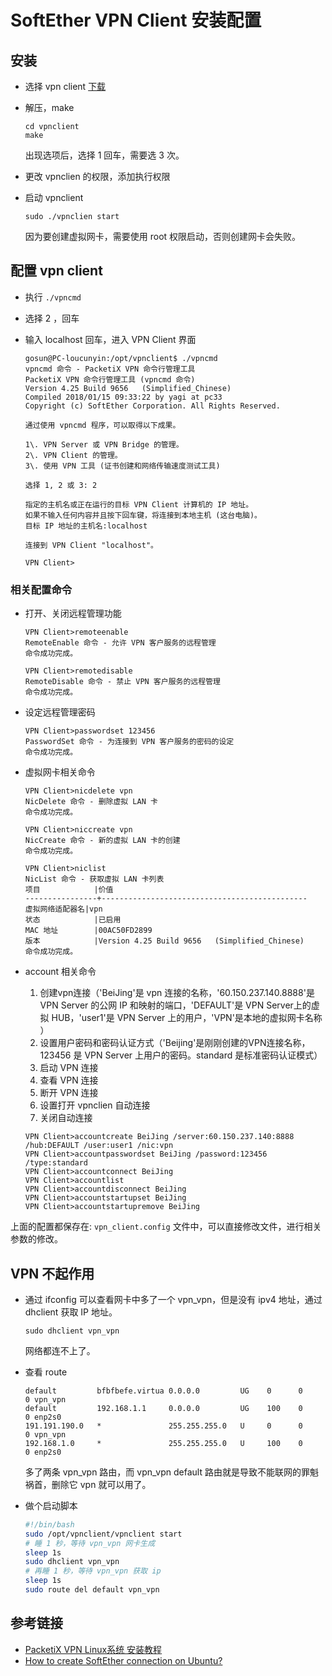 # SoftEther VPN Client 安装配置

## 安装

- 选择 vpn client [下载](http://www.softether-download.com/cn.aspx?product=softether)
- 解压，make

  ```
  cd vpnclient
  make
  ```

  出现选项后，选择 1 回车，需要选 3 次。

- 更改 vpnclien 的权限，添加执行权限

- 启动 vpnclient

  ```
  sudo ./vpnclien start
  ```

  因为要创建虚拟网卡，需要使用 root 权限启动，否则创建网卡会失败。

## 配置 vpn client

- 执行 `./vpncmd`

- 选择 2 ，回车

- 输入 localhost 回车，进入 VPN Client 界面

  ```
  gosun@PC-loucunyin:/opt/vpnclient$ ./vpncmd
  vpncmd 命令 - PacketiX VPN 命令行管理工具
  PacketiX VPN 命令行管理工具 (vpncmd 命令)
  Version 4.25 Build 9656   (Simplified_Chinese)
  Compiled 2018/01/15 09:33:22 by yagi at pc33
  Copyright (c) SoftEther Corporation. All Rights Reserved.

  通过使用 vpncmd 程序，可以取得以下成果。

  1\. VPN Server 或 VPN Bridge 的管理。
  2\. VPN Client 的管理。
  3\. 使用 VPN 工具 (证书创建和网络传输速度测试工具)

  选择 1, 2 或 3: 2

  指定的主机名或正在运行的目标 VPN Client 计算机的 IP 地址。
  如果不输入任何内容并且按下回车键，将连接到本地主机 (这台电脑)。
  目标 IP 地址的主机名:localhost

  连接到 VPN Client "localhost"。

  VPN Client>
  ```

### 相关配置命令

- 打开、关闭远程管理功能

  ```
  VPN Client>remoteenable
  RemoteEnable 命令 - 允许 VPN 客户服务的远程管理
  命令成功完成。

  VPN Client>remotedisable
  RemoteDisable 命令 - 禁止 VPN 客户服务的远程管理
  命令成功完成。
  ```

- 设定远程管理密码

  ```
  VPN Client>passwordset 123456
  PasswordSet 命令 - 为连接到 VPN 客户服务的密码的设定
  命令成功完成。
  ```

- 虚拟网卡相关命令

  ```
  VPN Client>nicdelete vpn
  NicDelete 命令 - 删除虚拟 LAN 卡
  命令成功完成。

  VPN Client>niccreate vpn
  NicCreate 命令 - 新的虚拟 LAN 卡的创建
  命令成功完成。

  VPN Client>niclist
  NicList 命令 - 获取虚拟 LAN 卡列表
  项目            |价值
  ----------------+----------------------------------------------
  虚拟网络适配器名|vpn
  状态            |已启用
  MAC 地址        |00AC50FD2899
  版本            |Version 4.25 Build 9656   (Simplified_Chinese)
  命令成功完成。
  ```

- account 相关命令

  1. 创建vpn连接（'BeiJing'是 vpn 连接的名称，'60.150.237.140.8888'是 VPN Server 的公网 IP 和映射的端口，'DEFAULT'是 VPN Server上的虚拟 HUB，'user1'是 VPN Server 上的用户，'VPN'是本地的虚拟网卡名称 ）
  2. 设置用户密码和密码认证方式（'Beijing'是刚刚创建的VPN连接名称，123456 是 VPN Server 上用户的密码。standard 是标准密码认证模式）
  3. 启动 VPN 连接
  4. 查看 VPN 连接
  5. 断开 VPN 连接
  6. 设置打开 vpnclien 自动连接
  7. 关闭自动连接

    ```
    VPN Client>accountcreate BeiJing /server:60.150.237.140:8888 /hub:DEFAULT /user:user1 /nic:vpn
    VPN Client>accountpasswordset BeiJing /password:123456 /type:standard
    VPN Client>accountconnect BeiJing
    VPN Client>accountlist
    VPN Client>accountdisconnect BeiJing
    VPN Client>accountstartupset BeiJing
    VPN Client>accountstartupremove BeiJing
    ```

上面的配置都保存在: `vpn_client.config` 文件中，可以直接修改文件，进行相关参数的修改。

## VPN 不起作用

- 通过 ifconfig 可以查看网卡中多了一个 vpn_vpn，但是没有 ipv4 地址，通过 dhclient 获取 IP 地址。

  ```
  sudo dhclient vpn_vpn
  ```

  网络都连不上了。

- 查看 route

  ```
  default         bfbfbefe.virtua 0.0.0.0         UG    0      0        0 vpn_vpn
  default         192.168.1.1     0.0.0.0         UG    100    0        0 enp2s0
  191.191.190.0   *               255.255.255.0   U     0      0        0 vpn_vpn
  192.168.1.0     *               255.255.255.0   U     100    0        0 enp2s0
  ```

  多了两条 vpn_vpn 路由，而 vpn_vpn default 路由就是导致不能联网的罪魁祸首，删除它 vpn 就可以用了。

- 做个启动脚本

  ```bash
  #!/bin/bash
  sudo /opt/vpnclient/vpnclient start
  # 睡 1 秒，等待 vpn_vpn 网卡生成
  sleep 1s
  sudo dhclient vpn_vpn
  # 再睡 1 秒，等待 vpn_vpn 获取 ip
  sleep 1s
  sudo route del default vpn_vpn
  ```

## 参考链接

- [PacketiX VPN Linux系统 安装教程](http://www.softether.cn/jiaocheng/linux.html)
- [How to create SoftEther connection on Ubuntu?](https://www.rapidvpn.com/setup-vpn-softether-ubuntu)
